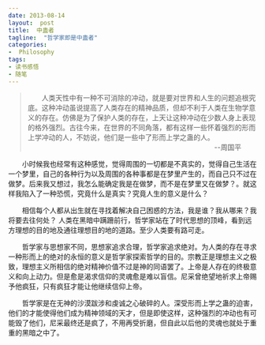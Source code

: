 ```yaml
---
date: 2013-08-14
layout:  post
title:  中蛊者
tagline:  "哲学家即是中蛊者"
categories:
-  Philosophy
tags:
- 读书感悟
- 随笔
---
```


>&emsp;&emsp;人类天性中有一种不可消除的冲动，就是要对世界和人生的问题追根究底。这种冲动虽说提高了人类存在的精神品质，但却不利于人类在生物学意义的存在。仿佛是为了保护人类的存在，上天让这种冲动在少数人身上表现的格外强烈。古往今来，在世界的不同角落，都有这样一些怀着强烈的形而上学冲动的人，不妨说，他们是一些中了形而上学之蛊的人。
>&emsp;&emsp;&emsp;&emsp;&emsp;&emsp;&emsp;&emsp;&emsp;&emsp;&emsp;&emsp;&emsp;&emsp;&emsp;&emsp;&emsp;&emsp;&emsp;&emsp;&emsp;&emsp;&emsp;&emsp;&emsp;&emsp;&emsp;--周国平

&emsp;&emsp;小时候我也经常有这种感觉，觉得周围的一切都是不真实的，觉得自己生活在一个梦里，自己的各种行为以及周围的各种事都是在梦里产生的，而自己只不过在做梦。后来我又想过，我怎么能确定我是在做梦，而不是在梦里又在做梦？。就这样我陷入了一种恐慌，究竟什么是真实？究竟人生的意义是什么？

&emsp;&emsp;相信每个人都从出生就在寻找着解决自己困惑的方法，我是谁？我从哪来？我将要去往何处？ 人类在黑暗中蹒跚前行，哲学家站在了时代思想的顶峰，看到远方理想的目的地及通往理想目的地的道路。至少人类要有路可走。

&emsp;&emsp;哲学家与思想家不同，思想家追求合理，哲学家追求绝对。为人类的存在寻求一种形而上的绝对的永恒的意义是哲学家探索哲学的目的。宗教正是理想主义之极致，理想主义所相信的绝对精神价值不过是神的同语罢了。上帝是人存在的终极意义和向上动力。但是愈是渴求信仰的灵魂愈是难以盲信。尼采曾绝望地祈求上帝赐予他疯狂，只有疯狂才能让他继续信仰上帝。

&emsp;&emsp;哲学家是在无神的沙漠跋涉和虔诚之心破碎的人。深受形而上学之蛊的迫害，他们的才能使得他们成为精神领域的天才，但是即使这样，这种强烈的冲动也有可能毁了他们，尼采最终还是疯了，不用再受折磨，但自此以后他的灵魂也就处于重重的黑暗之中了。

